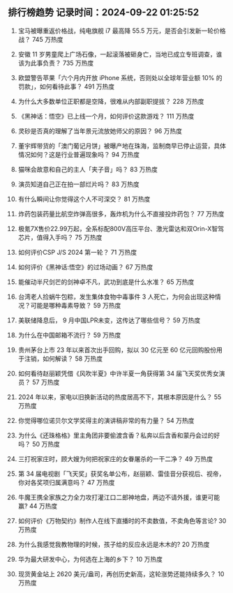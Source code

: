 
## 排行榜趋势 记录时间：2024-09-22 01:25:52
  
  1. 宝马被曝重返价格战，纯电旗舰 i7 最高降 55.5 万元，是否会引发新一轮价格战？ 745 万热度
    
  2. 安徽 11 岁男童爬上广场石像，一起滚落被砸身亡，当地已成立专班调查，谁该为此事负责？ 735 万热度
    
  3. 欧盟警告苹果「六个月内开放 iPhone 系统，否则处以全球年营业额 10% 的罚款」，如何看待此事？ 491 万热度
    
  4. 为什么大多数单位正职都是空降，很难从内部副职提拔？ 228 万热度
    
  5. 《黑神话：悟空》已上线一个月，如何评价这款游戏？ 111 万热度
    
  6. 灵砂是否真的理解了当年景元流放她师父的原因？ 96 万热度
    
  7. 董宇辉带货的「澳门葡记月饼」被曝产地在珠海，监制商早已停止运营，具体情况如何？这是行业普遍现象吗？ 94 万热度
    
  8. 猫咪会故意和自己的主人「夹子音」吗？ 83 万热度
    
  9. 演员知道自己正在拍一部烂片吗？ 83 万热度
    
  10. 有什么瞬间让你觉得这个人不可深交？ 81 万热度
    
  11. 炸药包装药量比航空炸弹高很多，轰炸机为什么不直接投炸药包？ 77 万热度
    
  12. 极氪7X售价22.99万起，全系标配800V高压平台、激光雷达和双Orin-X智驾芯片，值得入手吗？ 75 万热度
    
  13. 如何评价CSP J/S 2024 第一轮？ 71 万热度
    
  14. 如何评价《黑神话:悟空》的过场动画？ 67 万热度
    
  15. 能催动半尺剑芒的剑神卓不凡，武功到底是什么水准？ 65 万热度
    
  16. 台湾老人捡蜗牛包粽，发生集体食物中毒事件 3 人死亡，为何会出现这种情况？可能是哪种毒素导致？ 59 万热度
    
  17. 美联储降息后， 9 月中国LPR未变，这传达了哪些信号？ 59 万热度
    
  18. 为什么在中国邮箱不流行？ 59 万热度
    
  19. 贵州茅台上市 23 年以来首次出手回购，拟以 30 亿元至 60 亿元回购股份用于注销，如何解读？ 58 万热度
    
  20. 如何看待赵丽颖凭借《风吹半夏》中许半夏一角获得第 34 届飞天奖优秀女演员？ 57 万热度
    
  21. 2024 年以来，家电以旧换新活动的热度居高不下，其根本原因是什么？ 55 万热度
    
  22. 你觉得哪位诺贝尔文学奖得主的演讲稿非常的有力量？ 54 万热度
    
  23. 为什么《还珠格格》里主角团非要偷渡含香？私奔以后含香和蒙丹会过的好吗？ 50 万热度
    
  24. 三打祝家庄时，顾大嫂为何把祝家庄的女眷屠杀的一干二净？ 49 万热度
    
  25. 第 34 届电视剧「飞天奖」获奖名单公布，赵丽颖、雷佳音分获视后、视帝，你对各奖项归属满意吗？ 47 万热度
    
  26. 牛魔王携全家族之力全力攻打灌江口二郎神地盘，两边不请外援，谁更可能赢? 44 万热度
    
  27. 如何评价《万物契约》制作人在线下直播时的不卖数值，不卖角色等言论? 30 万热度
    
  28. 为什么我感觉我教物理的时候，孩子给的反应永远是木木的? 20 万热度
    
  29. 华为最大研发中心，为何选在上海的乡下？ 10 万热度
    
  30. 现货黄金站上 2620 美元/盎司，再创历史新高，这轮涨势还能持续多久？ 10 万热度
    